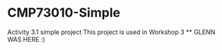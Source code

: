 # CMP73010-Simple
Activity 3.1 simple project
This project is used in Workshop 3
** GLENN WAS HERE :)
